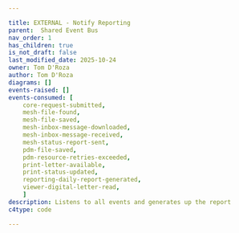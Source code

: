 ```yaml
---

title: EXTERNAL - Notify Reporting
parent:  Shared Event Bus
nav_order: 1
has_children: true
is_not_draft: false
last_modified_date: 2025-10-24
owner: Tom D'Roza
author: Tom D'Roza
diagrams: []
events-raised: []
events-consumed: [
    core-request-submitted,
    mesh-file-found,
    mesh-file-saved,
    mesh-inbox-message-downloaded,
    mesh-inbox-message-received,
    mesh-status-report-sent,
    pdm-file-saved,
    pdm-resource-retries-exceeded,
    print-letter-available,
    print-status-updated,
    reporting-daily-report-generated,
    viewer-digital-letter-read,
    ]
description: Listens to all events and generates up the report
c4type: code

---
```

